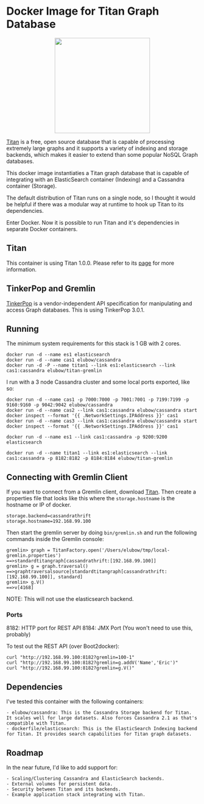 # Docker Image for Titan Graph Database

<p align="center"><img src="https://raw.githubusercontent.com/elubow/titan-gremlin/master/titan-docker-logo.png" width="250"></p>

[Titan](http://titandb.io/) is a free, open source database that is capable of processing
extremely large graphs and it supports a variety of indexing and storage backends,
which makes it easier to extend than some popular NoSQL Graph databases.

This docker image instantiaties a Titan graph database that is capable of
integrating with an ElasticSearch container (Indexing) and a Cassandra container (Storage).

The default distribution of Titan runs on a single node, so I thought it would be helpful
if there was a modular way at runtime to hook up Titan to its dependencies.

Enter Docker. Now it is possible to run Titan and it's dependencies in separate Docker containers.

## Titan

This container is using Titan 1.0.0. Please refer to
its [page](https://github.com/thinkaurelius/titan/wiki/Downloads) for more information.

## TinkerPop and Gremlin

[TinkerPop](http://www.tinkerpop.com/) is a vendor-independent API specification for
manipulating and access Graph databases. This is using TinkerPop 3.0.1.

## Running

The minimum system requirements for this stack is 1 GB with 2 cores.

```
docker run -d --name es1 elasticsearch
docker run -d --name cas1 elubow/cassandra
docker run -d -P --name titan1 --link es1:elasticsearch --link cas1:cassandra elubow/titan-gremlin
```

I run with a 3 node Cassandra cluster and some local ports exported, like so:

```
docker run -d --name cas1 -p 7000:7000 -p 7001:7001 -p 7199:7199 -p 9160:9160 -p 9042:9042 elubow/cassandra
docker run -d --name cas2 --link cas1:cassandra elubow/cassandra start docker inspect --format '{{ .NetworkSettings.IPAddress }}' cas1
docker run -d --name cas3 --link cas1:cassandra elubow/cassandra start docker inspect --format '{{ .NetworkSettings.IPAddress }}' cas1

docker run -d --name es1 --link cas1:cassandra -p 9200:9200 elasticsearch

docker run -d --name titan1 --link es1:elasticsearch --link cas1:cassandra -p 8182:8182 -p 8184:8184 elubow/titan-gremlin
```

## Connecting with Gremlin Client

If you want to connect from a Gremlin client, download [Titan](http://s3.thinkaurelius.com/downloads/titan/titan-1.0.0-hadoop1.zip).
Then create a properties file that looks like this where the `storage.hostname` is the hostname or IP of docker.

```
storage.backend=cassandrathrift
storage.hostname=192.168.99.100
```

Then start the gremlin server by doing `bin/gremlin.sh` and run the following commands inside the Gremlin console:

```
gremlin> graph = TitanFactory.open('/Users/elubow/tmp/local-gremlin.properties')
==>standardtitangraph[cassandrathrift:[192.168.99.100]]
gremlin> g = graph.traversal()
==>graphtraversalsource[standardtitangraph[cassandrathrift:[192.168.99.100]], standard]
gremlin> g.V()
==>v[4168]
```

NOTE: This will not use the elasticsearch backend.

### Ports

8182: HTTP port for REST API
8184: JMX Port (You won't need to use this, probably)

To test out the REST API (over Boot2docker):

```
curl "http://192.168.99.100:8182?gremlin=100-1"
curl "http://192.168.99.100:8182?gremlin=g.addV('Name','Eric')"
curl "http://192.168.99.100:8182?gremlin=g.V()"
```

## Dependencies

I've tested this container with the following containers:

	- elubow/cassandra: This is the Cassandra Storage backend for Titan. It scales well for large datasets. Also forces Cassandra 2.1 as that's compatible with Titan.
	- dockerfile/elasticsearch: This is the ElasticSearch Indexing backend for Titan. It provides search capabilities for Titan graph datasets.

## Roadmap

In the near future, I'd like to add support for:

	- Scaling/Clustering Cassandra and ElasticSearch backends.
	- External volumes for persistent data.
	- Security between Titan and its backends.
	- Example application stack integrating with Titan.

